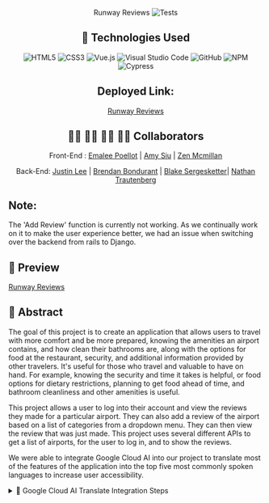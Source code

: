 <div align="center">

Runway Reviews
![Tests](https://badgen.net/badge/tests/passing/green?icon=github)

## 💾 Technologies Used
![HTML5](https://img.shields.io/badge/html5-%23E34F26.svg?style=for-the-badge&logo=html5&logoColor=white)
![CSS3](https://img.shields.io/badge/css3-%231572B6.svg?style=for-the-badge&logo=css3&logoColor=white)
![Vue.js](https://img.shields.io/badge/Vue.js-%234FC08D.svg?style=for-the-badge&logo=vue.js&logoColor=white)
![Visual Studio Code](https://img.shields.io/badge/Visual%20Studio%20Code-0078d7.svg?style=for-the-badge&logo=visual-studio-code&logoColor=white)
![GitHub](https://img.shields.io/badge/github-%23121011.svg?style=for-the-badge&logo=github&logoColor=white)
![NPM](https://img.shields.io/badge/NPM-%23CB3837.svg?style=for-the-badge&logo=npm&logoColor=white)
![Cypress](https://img.shields.io/badge/Cypress-yellow)

## Deployed Link: 
[Runway Reviews](https://runway-reviews.github.io/runway-reviews-fe/)

## 👩‍💻 👩‍💻 👨‍💻 👩‍💻 Collaborators
Front-End :
[Emalee Poellot](https://github.com/em2396)  | 
[Amy Siu](https://github.com/amysiu1028) |
[Zen Mcmillan](https://github.com/zenmcmillan) 

Back-End:
[Justin Lee](https://github.com/JustinSteel) |
[Brendan Bondurant](https://github.com/brendan-bondurant) |
[Blake Sergesketter](https://github.com/bserge13)|
[Nathan Trautenberg](https://github.com/WagglyDessert)

</div>

## Note: 
The 'Add Review' function is currently not working. As we continually work on it to make the user experience better, we had an issue when switching over the backend from rails to Django. 

## 🎥 Preview 


[Runway Reviews](https://github.com/runway-reviews/runway-reviews-fe/assets/116819092/41e2d7a8-02d4-4678-803c-beadda079207)



## 💭 Abstract
The goal of this project is to create an application that allows users to travel with more comfort and be more prepared, knowing the amenities an airport contains, and how clean their bathrooms are, along with the options for food at the restaurant, security, and additional information provided by other travelers. It's useful for those who travel and valuable to have on hand. For example, knowing the security and time it takes is helpful, or food options for dietary restrictions, planning to get food ahead of time, and bathroom cleanliness and other amenities is useful.

This project allows a user to log into their account and view the reviews they made for a particular airport. They can also add a review of the airport based on a list of categories from a dropdown menu. They can then view the review that was just made. This project uses several different APIs to get a list of airports, for the user to log in, and to show the reviews.

We were able to integrate Google Cloud AI into our project to translate most of the features of the application into the top five most commonly spoken languages to increase user accessibility.

<details>
  <summary>🚀 Google Cloud AI Translate Integration Steps</summary>
  
  ### Enable the Translate API:

  1. Go to the Google Cloud Console.
  2. Create a new project or select an existing one.
  3. Navigate to the API & Services > Dashboard.
  4. Click on "+ ENABLE APIS AND SERVICES" and search for "Cloud Translation API." Enable it for your project.

  ### Create API Key or Service Account:

  - For simplicity, you can create an API key. Go to API & Services > Credentials, and create an API key.
  - Alternatively, you can create a service account and download the JSON file. Ensure you keep this file secure.

  ### Install Google Cloud Translate SDK:

  - You'll need the `@google-cloud/translate` Node.js package. Install it using:
    ```bash
    npm install --save @google-cloud/translate
    ```

  ### Use Google Cloud AI Translate in your JavaScript code:

  ```javascript
  const {Translate} = require('@google-cloud/translate').v2;

  const translate = new Translate({keyFilename: 'path/to/your/keyfile.json'});

  // Example: Translate text from English to Spanish
  async function translateText() {
    const [translation] = await translate.translate('Hello, world!', 'es');
    console.log(`Text: ${translation}`);
  }

  translateText();
  </details>

## Deployed Link
[Deployed](https://runway-reviews.github.io/runway-reviews-fe/) 
Username: Jeanette Akenja Nearing
Password: $2a$12$0EhXvY8u12yBUdE/QLdkHuzBMQmRTXmJb25FWNSoysvQfk1FVnNUq
To be able to add a review, the user must be logged in. Use the above username and password.


## 📝  Context
We are a group of 2 front-end developers and 3 back-end developers who worked together remotely via Zoom and asynchronously through the GitHub project board to complete this application. This project was completed from week 1 to week 3 in Mod 4 at Turing School of Software & Design. It was our first time using the Vue framework.


## 🔌 Server Setup
1. Clone the repository: Open a terminal window. Navigate to the directory where you want to clone the repository. Run the following command: git clone 
2. Install the dependencies: Run the following command in the cloned repository directory: npm install
3. Run the React app: Run the following command in the cloned repository directory:

## 📚 Learning Goals

-Develop a basic understanding of the Vue framework


## 🥇 Wins
⭐ Emalee: Learning Vue was really fun for me, and it felt good to be able to build an app from it
⭐ Amy: Learning a bit of Vue was fun and new and implementing google translate ai was fun as well.

## 🚧 Challenges
❗Posting a review was difficult because there seemed to be a timing issue. 

